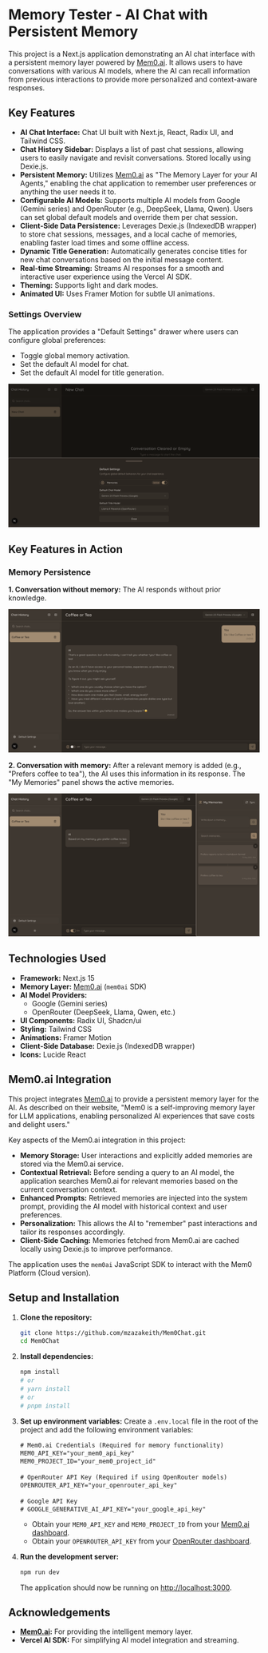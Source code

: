 # Memory Tester - AI Chat with Persistent Memory

This project is a Next.js application demonstrating an AI chat interface with a persistent memory layer powered by [Mem0.ai](https://mem0.ai/). It allows users to have conversations with various AI models, where the AI can recall information from previous interactions to provide more personalized and context-aware responses.

## Key Features

*   **AI Chat Interface:**  Chat UI built with Next.js, React, Radix UI, and Tailwind CSS.
*   **Chat History Sidebar:** Displays a list of past chat sessions, allowing users to easily navigate and revisit conversations. Stored locally using Dexie.js.
*   **Persistent Memory:** Utilizes [Mem0.ai](https://github.com/mem0ai/mem0) as "The Memory Layer for your AI Agents," enabling the chat application to remember user preferences or anything the user needs it to.
*   **Configurable AI Models:** Supports multiple AI models from Google (Gemini series) and OpenRouter (e.g., DeepSeek, Llama, Qwen). Users can set global default models and override them per chat session.
*   **Client-Side Data Persistence:** Leverages Dexie.js (IndexedDB wrapper) to store chat sessions, messages, and a local cache of memories, enabling faster load times and some offline access.
*   **Dynamic Title Generation:** Automatically generates concise titles for new chat conversations based on the initial message content.
*   **Real-time Streaming:** Streams AI responses for a smooth and interactive user experience using the Vercel AI SDK.
*   **Theming:** Supports light and dark modes.
*   **Animated UI:** Uses Framer Motion for subtle UI animations.

### Settings Overview
The application provides a "Default Settings" drawer where users can configure global preferences:
*   Toggle global memory activation.
*   Set the default AI model for chat.
*   Set the default AI model for title generation.

![Default Settings Panel](./3.png)

## Key Features in Action

### Memory Persistence

**1. Conversation without memory:** The AI responds without prior knowledge.

![AI response without memory active](./1.png)

**2. Conversation with memory:** After a relevant memory is added (e.g., "Prefers coffee to tea"), the AI uses this information in its response. The "My Memories" panel shows the active memories.

![AI response with memory active, demonstrating recall](./2.png)

## Technologies Used

*   **Framework:** Next.js 15
*   **Memory Layer:** [Mem0.ai](https://github.com/mem0ai/mem0) (`mem0ai` SDK)
*   **AI Model Providers:**
    *   Google (Gemini series)
    *   OpenRouter (DeepSeek, Llama, Qwen, etc.)
*   **UI Components:** Radix UI, Shadcn/ui 
*   **Styling:** Tailwind CSS
*   **Animations:** Framer Motion
*   **Client-Side Database:** Dexie.js (IndexedDB wrapper)
*   **Icons:** Lucide React


## Mem0.ai Integration

This project integrates [Mem0.ai](https://github.com/mem0ai/mem0) to provide a persistent memory layer for the AI. As described on their website, "Mem0 is a self-improving memory layer for LLM applications, enabling personalized AI experiences that save costs and delight users."

Key aspects of the Mem0.ai integration in this project:
*   **Memory Storage:** User interactions and explicitly added memories are stored via the Mem0.ai service.
*   **Contextual Retrieval:** Before sending a query to an AI model, the application searches Mem0.ai for relevant memories based on the current conversation context.
*   **Enhanced Prompts:** Retrieved memories are injected into the system prompt, providing the AI model with historical context and user preferences.
*   **Personalization:** This allows the AI to "remember" past interactions and tailor its responses accordingly.
*   **Client-Side Caching:** Memories fetched from Mem0.ai are cached locally using Dexie.js to improve performance.

The application uses the `mem0ai` JavaScript SDK to interact with the Mem0 Platform (Cloud version).

## Setup and Installation

1.  **Clone the repository:**
    ```bash
    git clone https://github.com/mzazakeith/Mem0Chat.git
    cd Mem0Chat
    ```

2.  **Install dependencies:**
    ```bash
    npm install
    # or
    # yarn install
    # or
    # pnpm install
    ```

3.  **Set up environment variables:**
    Create a `.env.local` file in the root of the project and add the following environment variables:

    ```env
    # Mem0.ai Credentials (Required for memory functionality)
    MEM0_API_KEY="your_mem0_api_key"
    MEM0_PROJECT_ID="your_mem0_project_id"

    # OpenRouter API Key (Required if using OpenRouter models)
    OPENROUTER_API_KEY="your_openrouter_api_key"

    # Google API Key 
    # GOOGLE_GENERATIVE_AI_API_KEY="your_google_api_key"
    ```
    *   Obtain your `MEM0_API_KEY` and `MEM0_PROJECT_ID` from your [Mem0.ai dashboard](https://mem0.ai/).
    *   Obtain your `OPENROUTER_API_KEY` from your [OpenRouter dashboard](https://openrouter.ai/).

4.  **Run the development server:**
    ```bash
    npm run dev
    ```
    The application should now be running on [http://localhost:3000](http://localhost:3000).

## Acknowledgements

*   **[Mem0.ai](https://mem0.ai/):** For providing the intelligent memory layer.
*   **Vercel AI SDK:** For simplifying AI model integration and streaming.
